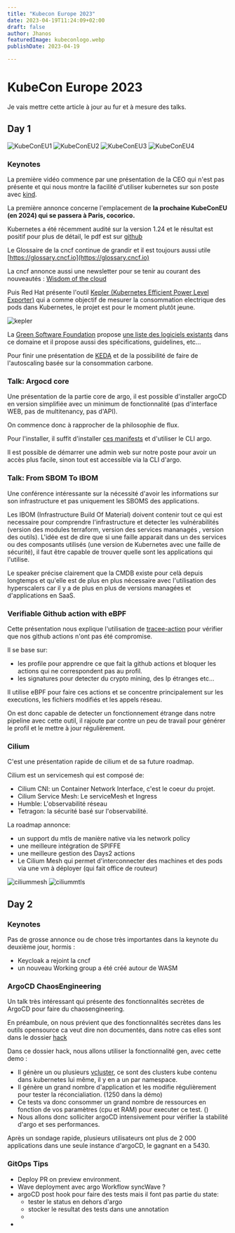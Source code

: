 ```yaml
---
title: "Kubecon Europe 2023"
date: 2023-04-19T11:24:09+02:00
draft: false
author: Jhanos
featuredImage: kubeconlogo.webp
publishDate: 2023-04-19

---
```

# KubeCon Europe 2023

Je vais mettre cette article à jour au fur et à mesure des talks.

## Day 1

![KubeConEU1](kubecon1.webp)
![KubeConEU2](kubecon2.webp)
![KubeConEU3](kubecon3.webp)
![KubeConEU4](kubecon4.webp)

### Keynotes

La première vidéo commence par une présentation de la CEO qui n'est pas présente et qui nous montre la facilité d'utiliser kubernetes sur son poste avec [kind](https://kind.sigs.k8s.io/).

La première annonce concerne l'emplacement de **la prochaine KubeConEU (en 2024) qui se passera à Paris, cocorico.**

Kubernetes a été récemment audité sur la version 1.24 et le résultat est positif pour plus de détail, le pdf est sur [github](https://github.com/kubernetes/sig-security/blob/main/sig-security-external-audit/security-audit-2021-2022/findings/Kubernetes%20v1.24%20Final%20Report.pdf)

Le Glossaire de la cncf continue de grandir et il est toujours aussi utile [https://glossary.cncf.io](https://glossary.cncf.io)

La cncf annonce aussi une newsletter pour se tenir au courant des nouveautés : [Wisdom of the cloud](https://www.cncf.io/enduser/wisdom-of-the-cloud/)

Puis Red Hat présente l'outil [Kepler (Kubernetes Efficient Power Level Exporter)](https://github.com/sustainable-computing-io/kepler) qui a comme objectif de mesurer la consommation electrique des pods dans Kubernetes, le projet est pour le moment plutôt jeune.


![kepler](kepler.webp)



La [Green Software Foundation](https://greensoftware.foundation/) propose [une liste des logiciels existants](https://github.com/Green-Software-Foundation/awesome-green-software) dans ce domaine et il propose aussi des spécifications, guidelines, etc...

Pour finir une présentation de [KEDA](https://github.com/kedacore/keda) et de la possibilité de faire de l'autoscaling basée sur la consommation carbone.



### Talk: Argocd core

Une présentation de la partie core de argo, il est possible d'installer argoCD en version simplifiée avec un minimum de fonctionnalité (pas d'interface WEB, pas de multitenancy, pas d'API).

On commence donc à rapprocher de la philosophie de flux.

Pour l'installer, il suffit d'installer [ces manifests](https://github.com/argoproj/argo-cd/blob/master/manifests/core-install.yaml) et d'utiliser le CLI argo.

Il est possible de démarrer une admin web sur notre poste pour avoir un accès plus facile, sinon tout est accessible via la CLI d'argo.


### Talk: From SBOM To IBOM

Une conférence intéressante sur la nécessité d'avoir les informations sur son infrastructure et pas uniquement les SBOMS des applications.

Les IBOM (Infrastructure Build Of Material) doivent contenir tout ce qui est necessaire pour comprendre l'infrastructure et detecter les vulnérabilités (version des modules terraform, version des services mananagés , version des outils). 
L'idée est de dire que si une faille apparait dans un des services ou des composants utilisés (une version de Kubernetes avec une faille de sécurité), il faut être capable de trouver quelle sont les applications qui l'utilise.

Le speaker précise clairement que la CMDB existe pour celà depuis longtemps et qu'elle est de plus en plus nécessaire avec l'utilisation des hyperscalers car il y a de plus en plus de versions managées et d'applications en SaaS.

### Verifiable Github action with eBPF

Cette présentation nous explique l'utilisation de [tracee-action](https://github.com/aquasecurity/tracee-action) pour vérifier que nos github actions n'ont pas été compromise.

Il se base sur:
- les profile pour apprendre ce que fait la github actions et bloquer les actions qui ne correspondent pas au profil.
- les signatures pour detecter du crypto mining, des Ip étranges etc...

Il utilise eBPF pour faire ces actions et se concentre principalement sur les executions, les fichiers modifiés et les appels réseau.

On est donc capable de detecter un fonctionnement étrange dans notre pipeline avec cette outil, il rajoute par contre un peu de travail pour générer le profil et le mettre à jour régulièrement.

### Cilium

C'est une présentation rapide de cilium et de sa future roadmap.

Cilium est un servicemesh qui est composé de:
- Cilium CNI: un Container Network Interface, c'est le coeur du projet.
- Cilium Service Mesh: Le serviceMesh et Ingress
- Humble: L'observabilité réseau
- Tetragon: la sécurité basé sur l'observabilité.

La roadmap annonce:
- un support du mtls de manière native via les network policy 
- une meilleure intégration de SPIFFE
- une meilleure gestion des Days2 actions
- Le Cilium Mesh qui permet d'interconnecter des machines et des pods via une vm à déployer (qui fait office de routeur)

![ciliummesh](./ciliummesh.webp)
![ciliummtls](./ciliummtls.webp)


## Day 2

### Keynotes

Pas de grosse annonce ou de chose très importantes dans la keynote du deuxième jour, hormis :
- Keycloak a rejoint la cncf 
- un nouveau Working group a été créé autour de WASM

### ArgoCD ChaosEngineering

Un talk très intéressant qui présente des fonctionnalités secrètes de ArgoCD pour faire du chaosengineering.

En préambule, on nous prévient que des fonctionnalités secrètes dans les outils opensource ca veut dire non documentés, dans notre cas elles sont dans le dossier [hack](https://github.com/argoproj/argo-cd/tree/master/hack)

Dans ce dossier hack, nous allons utiliser la fonctionnalité gen, avec cette demo :
- Il génère un ou plusieurs [vcluster](https://github.com/loft-sh/vcluster), ce sont des clusters kube contenu dans kubernetes lui même, il y en a un par namespace.
- Il génère un grand nombre d'application et les modifie régulièrement pour tester la réconcialiation. (1250 dans la démo)
- Ce tests va donc consommer un grand nombre de ressources en fonction de vos paramètres (cpu et RAM) pour executer ce test. ()
- Nous allons donc solliciter argoCD intensivement pour vérifier la stabilité d'argo et ses performances.

Après un sondage rapide, plusieurs utilisateurs ont plus de 2 000 applications dans une seule instance d'argoCD, le gagnant en a 5430.


### GitOps Tips

- Deploy PR on preview environment.
- Wave deployment avec argo Workflow syncWave ?
- argoCD post hook pour faire des tests mais il font pas partie du state:
  - tester le status en dehors d'argo
  - stocker le resultat des tests dans une annotation
  -
-
